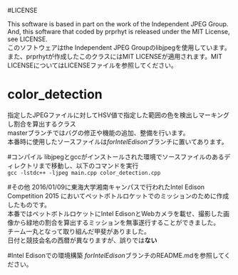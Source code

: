 #LICENSE

This software is based in part on the work of the Independent JPEG Group.  
And, this software that coded by prprhyt is released under the MIT License, see LICENSE.  
このソフトウェアはthe Independent JPEG Groupのlibjpegを使用しています。  
また、prprhytが作成したこのクラスにはMIT LICENSEが適用されます。MIT LICENSEについてはLICENSEファイルを参照してください。

# color_detection
指定したJPEGファイルに対してHSV値で指定した範囲の色を検出しマーキングし割合を算出するクラス  
masterブランチではバグの修正や機能の追加、整備を行います。  
本番時に使用したソースファイルは*forIntelEdison*ブランチに置いてあります。

#コンパイル
libjpegとgccがインストールされた環境でソースファイルのあるディレクトリまで移動し、以下のコマンドを実行  
`gcc -lstdc++ -ljpeg main.cpp color_detection.cpp`

#その他
2016/01/09に東海大学湘南キャンパスで行われたIntel Edison Competition 2015 においてペットボトルロケットでのミッションのために作成したものです。  
本番ではペットボトルロケットにIntel EdisonとWebカメラを載せ、撮影した画像から緑地の割合を算出するミッションを無事遂行することができました。  
チーム一丸となって取り組んだ甲斐がありました。  
日付と競技会名の西暦が異なりますが、誤りでは**ない**

#Intel Edisonでの環境構築
*forIntelEdison*ブランチのREADME.mdを参照してください。

